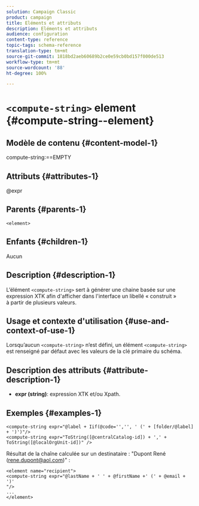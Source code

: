 ```yaml
---
solution: Campaign Classic
product: campaign
title: Eléments et attributs
description: Eléments et attributs
audience: configuration
content-type: reference
topic-tags: schema-reference
translation-type: tm+mt
source-git-commit: 1818bd2aeb60689b2ce0e59cb0bd157f000de513
workflow-type: tm+mt
source-wordcount: '88'
ht-degree: 100%

---
```



# `<compute-string>` element {#compute-string--element}

## Modèle de contenu {#content-model-1}

compute-string:==EMPTY

## Attributs {#attributes-1}

@expr

## Parents {#parents-1}

`<element>`

## Enfants {#children-1}

Aucun

## Description {#description-1}

L’élément `<compute-string>` sert à générer une chaine basée sur une expression XTK afin d&#39;afficher dans l&#39;interface un libellé « construit » à partir de plusieurs valeurs.

## Usage et contexte d&#39;utilisation {#use-and-context-of-use-1}

Lorsqu’aucun `<compute-string>` n’est défini, un élément `<compute-string>` est renseigné par défaut avec les valeurs de la clé primaire du schéma.

## Description des attributs {#attribute-description-1}

* **expr (string)**: expression XTK et/ou Xpath.

## Exemples      {#examples-1}

```
<compute-string expr="@label + Iif(@code='','', ' (' + [folder/@label] + ')')"/>  
<compute-string expr="ToString([@centralCatalog-id]) + ',' + ToString([@localOrgUnit-id])" />
```

Résultat de la chaîne calculée sur un destinataire : &quot;Dupont René (rene.dupont@aol.com)&quot; :

```
<element name="recipient">
<compute-string expr="@lastName + ' ' + @firstName +' (' + @email + ')'
"/>
...
</element>
```
